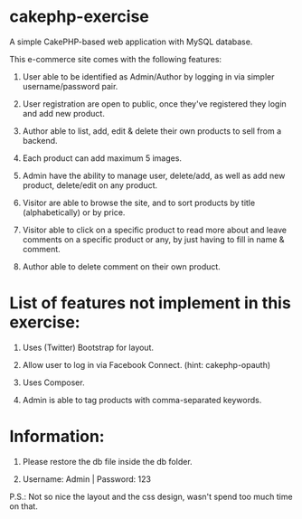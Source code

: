 cakephp-exercise
================

A simple CakePHP-based web application with MySQL database.

This e-commerce site comes with the following features:

1. User able to be identified as Admin/Author by logging in via simpler username/password pair.

2. User registration are open to public, once they've registered they login and add new product.

3. Author able to list, add, edit & delete their own products to sell from a backend.

4. Each product can add maximum 5 images. 

5. Admin have the ability to manage user, delete/add, as well as add new product, delete/edit on any product.  

6. Visitor are able to browse the site, and to sort products by title (alphabetically) or by price.

7. Visitor able to click on a specific product to read more about and leave comments on a specific product or any,
by just having to fill in name & comment.

8. Author able to delete comment on their own product.


List of features not implement in this exercise:
================================================
1. Uses (Twitter) Bootstrap for layout.

2. Allow user to log in via Facebook Connect. (hint: cakephp-opauth)

3. Uses Composer.

4. Admin is able to tag products with comma-separated keywords.


Information:
===========
1. Please restore the db file inside the db folder.

2. Username: Admin | Password: 123

P.S.: Not so nice the layout and the css design, wasn't spend too much time on that.
